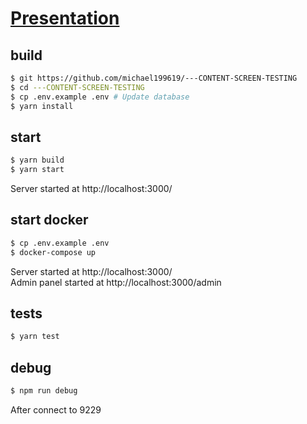 # [Presentation]()

## build
```bash
$ git https://github.com/michael199619/---CONTENT-SCREEN-TESTING
$ cd ---CONTENT-SCREEN-TESTING
$ cp .env.example .env # Update database 
$ yarn install
```

## start

```bash
$ yarn build
$ yarn start 
```
Server started at http://localhost:3000/

## start docker
```bash
$ cp .env.example .env
$ docker-compose up 
```

Server started at http://localhost:3000/ \
Admin panel started at http://localhost:3000/admin


## tests
```bash
$ yarn test
```

## debug
```bash
$ npm run debug
```

After connect to 9229